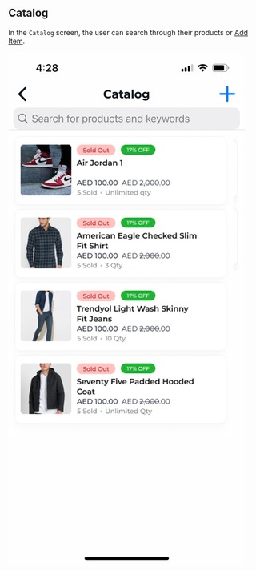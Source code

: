 ## Catalog

In the `Catalog` screen, the user can search through their products or [Add Item](../add-item.md).

![Catalog Screen](../../images/screenshots/catalog/01.jpg?raw=true "Catalog")